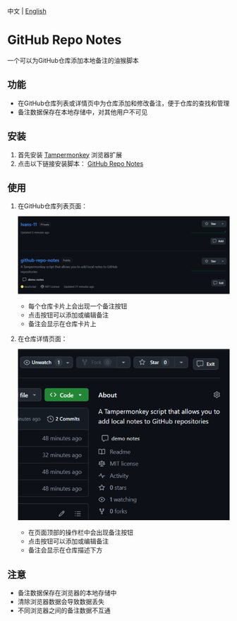 中文 | [English](README.md)

# GitHub Repo Notes

一个可以为GitHub仓库添加本地备注的油猴脚本

## 功能

- 在GitHub仓库列表或详情页中为仓库添加和修改备注，便于仓库的查找和管理
- 备注数据保存在本地存储中，对其他用户不可见

## 安装

1. 首先安装 [Tampermonkey](https://www.tampermonkey.net/) 浏览器扩展
2. 点击以下链接安装脚本：
   [GitHub Repo Notes](https://update.greasyfork.org/scripts/535967/GitHub%20Repo%20Notes.user.js)

## 使用

1. 在GitHub仓库列表页面：

   ![Repository List Demo](img/repo-card-demo.png)

   - 每个仓库卡片上会出现一个备注按钮
   - 点击按钮可以添加或编辑备注
   - 备注会显示在仓库卡片上

2. 在仓库详情页面：

   ![Repository Detail Demo](img/repo-page-demo.png)
   
   - 在页面顶部的操作栏中会出现备注按钮
   - 点击按钮可以添加或编辑备注
   - 备注会显示在仓库描述下方

## 注意

- 备注数据保存在浏览器的本地存储中
- 清除浏览器数据会导致数据丢失
- 不同浏览器之间的备注数据不互通